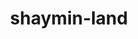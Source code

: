 ---
id: 492
title: shaymin-land
types: [grass]
image: https://raw.githubusercontent.com/PokeAPI/sprites/master/sprites/pokemon/492.png
---
